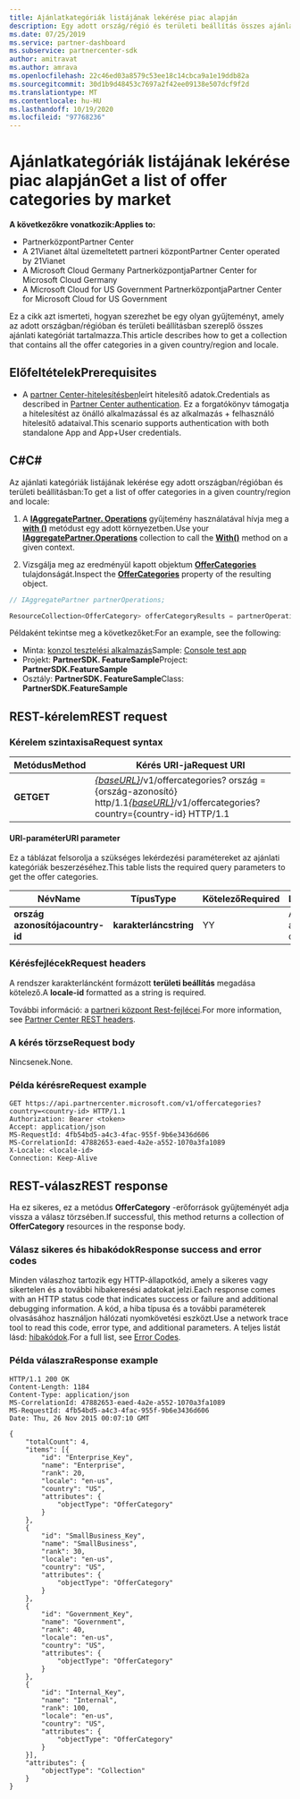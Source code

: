 ```yaml
---
title: Ajánlatkategóriák listájának lekérése piac alapján
description: Egy adott ország/régió és területi beállítás összes ajánlati kategóriáját tartalmazó gyűjtemény beszerzése.
ms.date: 07/25/2019
ms.service: partner-dashboard
ms.subservice: partnercenter-sdk
author: amitravat
ms.author: amrava
ms.openlocfilehash: 22c46ed03a8579c53ee18c14cbca9a1e19ddb82a
ms.sourcegitcommit: 30d1b9d48453c7697a2f42ee09138e507dcf9f2d
ms.translationtype: MT
ms.contentlocale: hu-HU
ms.lasthandoff: 10/19/2020
ms.locfileid: "97768236"
---
```

# <a name="get-a-list-of-offer-categories-by-market"></a><span data-ttu-id="d881e-103">Ajánlatkategóriák listájának lekérése piac alapján</span><span class="sxs-lookup"><span data-stu-id="d881e-103">Get a list of offer categories by market</span></span>

<span data-ttu-id="d881e-104">**A következőkre vonatkozik:**</span><span class="sxs-lookup"><span data-stu-id="d881e-104">**Applies to:**</span></span>

- <span data-ttu-id="d881e-105">Partnerközpont</span><span class="sxs-lookup"><span data-stu-id="d881e-105">Partner Center</span></span>
- <span data-ttu-id="d881e-106">A 21Vianet által üzemeltetett partneri központ</span><span class="sxs-lookup"><span data-stu-id="d881e-106">Partner Center operated by 21Vianet</span></span>
- <span data-ttu-id="d881e-107">A Microsoft Cloud Germany Partnerközpontja</span><span class="sxs-lookup"><span data-stu-id="d881e-107">Partner Center for Microsoft Cloud Germany</span></span>
- <span data-ttu-id="d881e-108">A Microsoft Cloud for US Government Partnerközpontja</span><span class="sxs-lookup"><span data-stu-id="d881e-108">Partner Center for Microsoft Cloud for US Government</span></span>

<span data-ttu-id="d881e-109">Ez a cikk azt ismerteti, hogyan szerezhet be egy olyan gyűjteményt, amely az adott országban/régióban és területi beállításban szereplő összes ajánlati kategóriát tartalmazza.</span><span class="sxs-lookup"><span data-stu-id="d881e-109">This article describes how to get a collection that contains all the offer categories in a given country/region and locale.</span></span>

## <a name="prerequisites"></a><span data-ttu-id="d881e-110">Előfeltételek</span><span class="sxs-lookup"><span data-stu-id="d881e-110">Prerequisites</span></span>

- <span data-ttu-id="d881e-111">A [partner Center-hitelesítésben](partner-center-authentication.md)leírt hitelesítő adatok.</span><span class="sxs-lookup"><span data-stu-id="d881e-111">Credentials as described in [Partner Center authentication](partner-center-authentication.md).</span></span> <span data-ttu-id="d881e-112">Ez a forgatókönyv támogatja a hitelesítést az önálló alkalmazással és az alkalmazás + felhasználó hitelesítő adataival.</span><span class="sxs-lookup"><span data-stu-id="d881e-112">This scenario supports authentication with both standalone App and App+User credentials.</span></span>

## <a name="c"></a><span data-ttu-id="d881e-113">C\#</span><span class="sxs-lookup"><span data-stu-id="d881e-113">C\#</span></span>

<span data-ttu-id="d881e-114">Az ajánlati kategóriák listájának lekérése egy adott országban/régióban és területi beállításban:</span><span class="sxs-lookup"><span data-stu-id="d881e-114">To get a list of offer categories in a given country/region and locale:</span></span>

1. <span data-ttu-id="d881e-115">A [**IAggregatePartner. Operations**](/dotnet/api/microsoft.store.partnercenter.iaggregatepartner) gyűjtemény használatával hívja meg a [**with ()**](/dotnet/api/microsoft.store.partnercenter.iaggregatepartner.with) metódust egy adott környezetben.</span><span class="sxs-lookup"><span data-stu-id="d881e-115">Use your [**IAggregatePartner.Operations**](/dotnet/api/microsoft.store.partnercenter.iaggregatepartner) collection to call the [**With()**](/dotnet/api/microsoft.store.partnercenter.iaggregatepartner.with) method on a given context.</span></span>

2. <span data-ttu-id="d881e-116">Vizsgálja meg az eredményül kapott objektum [**OfferCategories**](/dotnet/api/microsoft.store.partnercenter.ipartner.offercategories) tulajdonságát.</span><span class="sxs-lookup"><span data-stu-id="d881e-116">Inspect the [**OfferCategories**](/dotnet/api/microsoft.store.partnercenter.ipartner.offercategories) property of the resulting object.</span></span>

``` csharp
// IAggregatePartner partnerOperations;

ResourceCollection<OfferCategory> offerCategoryResults = partnerOperations.With(RequestContextFactory.Instance.Create()).OfferCategories.ByCountry("US").Get();
```

<span data-ttu-id="d881e-117">Példaként tekintse meg a következőket:</span><span class="sxs-lookup"><span data-stu-id="d881e-117">For an example, see the following:</span></span>

- <span data-ttu-id="d881e-118">Minta: [konzol tesztelési alkalmazás](console-test-app.md)</span><span class="sxs-lookup"><span data-stu-id="d881e-118">Sample: [Console test app](console-test-app.md)</span></span>
- <span data-ttu-id="d881e-119">Projekt: **PartnerSDK. FeatureSample**</span><span class="sxs-lookup"><span data-stu-id="d881e-119">Project: **PartnerSDK.FeatureSample**</span></span>
- <span data-ttu-id="d881e-120">Osztály: **PartnerSDK. FeatureSample**</span><span class="sxs-lookup"><span data-stu-id="d881e-120">Class: **PartnerSDK.FeatureSample**</span></span>

## <a name="rest-request"></a><span data-ttu-id="d881e-121">REST-kérelem</span><span class="sxs-lookup"><span data-stu-id="d881e-121">REST request</span></span>

### <a name="request-syntax"></a><span data-ttu-id="d881e-122">Kérelem szintaxisa</span><span class="sxs-lookup"><span data-stu-id="d881e-122">Request syntax</span></span>

| <span data-ttu-id="d881e-123">Metódus</span><span class="sxs-lookup"><span data-stu-id="d881e-123">Method</span></span>  | <span data-ttu-id="d881e-124">Kérés URI-ja</span><span class="sxs-lookup"><span data-stu-id="d881e-124">Request URI</span></span>                                                                                  |
|---------|----------------------------------------------------------------------------------------------|
| <span data-ttu-id="d881e-125">**GET**</span><span class="sxs-lookup"><span data-stu-id="d881e-125">**GET**</span></span> | <span data-ttu-id="d881e-126">[*{baseURL}*](partner-center-rest-urls.md)/v1/offercategories? ország = {ország-azonosító} http/1.1</span><span class="sxs-lookup"><span data-stu-id="d881e-126">[*{baseURL}*](partner-center-rest-urls.md)/v1/offercategories?country={country-id} HTTP/1.1</span></span> |

#### <a name="uri-parameter"></a><span data-ttu-id="d881e-127">URI-paraméter</span><span class="sxs-lookup"><span data-stu-id="d881e-127">URI parameter</span></span>

<span data-ttu-id="d881e-128">Ez a táblázat felsorolja a szükséges lekérdezési paramétereket az ajánlati kategóriák beszerzéséhez.</span><span class="sxs-lookup"><span data-stu-id="d881e-128">This table lists the required query parameters to get the offer categories.</span></span>

| <span data-ttu-id="d881e-129">Név</span><span class="sxs-lookup"><span data-stu-id="d881e-129">Name</span></span>           | <span data-ttu-id="d881e-130">Típus</span><span class="sxs-lookup"><span data-stu-id="d881e-130">Type</span></span>       | <span data-ttu-id="d881e-131">Kötelező</span><span class="sxs-lookup"><span data-stu-id="d881e-131">Required</span></span> | <span data-ttu-id="d881e-132">Leírás</span><span class="sxs-lookup"><span data-stu-id="d881e-132">Description</span></span>            |
|----------------|------------|----------|------------------------|
| <span data-ttu-id="d881e-133">**ország azonosítója**</span><span class="sxs-lookup"><span data-stu-id="d881e-133">**country-id**</span></span> | <span data-ttu-id="d881e-134">**karakterlánc**</span><span class="sxs-lookup"><span data-stu-id="d881e-134">**string**</span></span> | <span data-ttu-id="d881e-135">Y</span><span class="sxs-lookup"><span data-stu-id="d881e-135">Y</span></span>        | <span data-ttu-id="d881e-136">Az ország/régió azonosítója.</span><span class="sxs-lookup"><span data-stu-id="d881e-136">The country/region ID.</span></span> |

### <a name="request-headers"></a><span data-ttu-id="d881e-137">Kérésfejlécek</span><span class="sxs-lookup"><span data-stu-id="d881e-137">Request headers</span></span>

<span data-ttu-id="d881e-138">A rendszer karakterláncként formázott **területi beállítás** megadása kötelező.</span><span class="sxs-lookup"><span data-stu-id="d881e-138">A **locale-id** formatted as a string is required.</span></span>

<span data-ttu-id="d881e-139">További információ: a [partneri központ Rest-fejlécei](headers.md).</span><span class="sxs-lookup"><span data-stu-id="d881e-139">For more information, see [Partner Center REST headers](headers.md).</span></span>

### <a name="request-body"></a><span data-ttu-id="d881e-140">A kérés törzse</span><span class="sxs-lookup"><span data-stu-id="d881e-140">Request body</span></span>

<span data-ttu-id="d881e-141">Nincsenek.</span><span class="sxs-lookup"><span data-stu-id="d881e-141">None.</span></span>

### <a name="request-example"></a><span data-ttu-id="d881e-142">Példa kérésre</span><span class="sxs-lookup"><span data-stu-id="d881e-142">Request example</span></span>

```http
GET https://api.partnercenter.microsoft.com/v1/offercategories?country=<country-id> HTTP/1.1
Authorization: Bearer <token>
Accept: application/json
MS-RequestId: 4fb54bd5-a4c3-4fac-955f-9b6e3436d606
MS-CorrelationId: 47882653-eaed-4a2e-a552-1070a3fa1089
X-Locale: <locale-id>
Connection: Keep-Alive
```

## <a name="rest-response"></a><span data-ttu-id="d881e-143">REST-válasz</span><span class="sxs-lookup"><span data-stu-id="d881e-143">REST response</span></span>

<span data-ttu-id="d881e-144">Ha ez sikeres, ez a metódus **OfferCategory** -erőforrások gyűjteményét adja vissza a válasz törzsében.</span><span class="sxs-lookup"><span data-stu-id="d881e-144">If successful, this method returns a collection of **OfferCategory** resources in the response body.</span></span>

### <a name="response-success-and-error-codes"></a><span data-ttu-id="d881e-145">Válasz sikeres és hibakódok</span><span class="sxs-lookup"><span data-stu-id="d881e-145">Response success and error codes</span></span>

<span data-ttu-id="d881e-146">Minden válaszhoz tartozik egy HTTP-állapotkód, amely a sikeres vagy sikertelen és a további hibakeresési adatokat jelzi.</span><span class="sxs-lookup"><span data-stu-id="d881e-146">Each response comes with an HTTP status code that indicates success or failure and additional debugging information.</span></span> <span data-ttu-id="d881e-147">A kód, a hiba típusa és a további paraméterek olvasásához használjon hálózati nyomkövetési eszközt.</span><span class="sxs-lookup"><span data-stu-id="d881e-147">Use a network trace tool to read this code, error type, and additional parameters.</span></span> <span data-ttu-id="d881e-148">A teljes listát lásd: [hibakódok](error-codes.md).</span><span class="sxs-lookup"><span data-stu-id="d881e-148">For a full list, see [Error Codes](error-codes.md).</span></span>

### <a name="response-example"></a><span data-ttu-id="d881e-149">Példa válaszra</span><span class="sxs-lookup"><span data-stu-id="d881e-149">Response example</span></span>

```http
HTTP/1.1 200 OK
Content-Length: 1184
Content-Type: application/json
MS-CorrelationId: 47882653-eaed-4a2e-a552-1070a3fa1089
MS-RequestId: 4fb54bd5-a4c3-4fac-955f-9b6e3436d606
Date: Thu, 26 Nov 2015 00:07:10 GMT

{
    "totalCount": 4,
    "items": [{
        "id": "Enterprise_Key",
        "name": "Enterprise",
        "rank": 20,
        "locale": "en-us",
        "country": "US",
        "attributes": {
            "objectType": "OfferCategory"
        }
    },
    {
        "id": "SmallBusiness_Key",
        "name": "SmallBusiness",
        "rank": 30,
        "locale": "en-us",
        "country": "US",
        "attributes": {
            "objectType": "OfferCategory"
        }
    },
    {
        "id": "Government_Key",
        "name": "Government",
        "rank": 40,
        "locale": "en-us",
        "country": "US",
        "attributes": {
            "objectType": "OfferCategory"
        }
    },
    {
        "id": "Internal_Key",
        "name": "Internal",
        "rank": 100,
        "locale": "en-us",
        "country": "US",
        "attributes": {
            "objectType": "OfferCategory"
        }
    }],
    "attributes": {
        "objectType": "Collection"
    }
}
```
